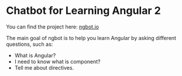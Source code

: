 # Chatbot for Learning Angular 2

You can find the project here: [ngbot.io](http://ngbot.io)

The main goal of ngbot is to help you learn Angular by asking different questions, such as:

* What is Angular?
* I need to know what is component?
* Tell me about directives.
